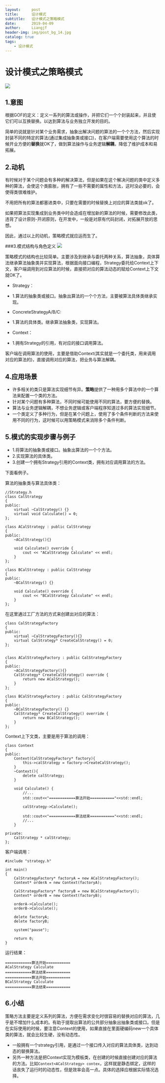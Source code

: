 ```yaml
---
layout:     post                  
title:      设计模式
subtitle:   设计模式之策略模式
date:       2019-04-09          
author:     Liangjf                  
header-img: img/post_bg_14.jpg
catalog: true                      
tags:                       
    - 设计模式
---
```


# 设计模式之策略模式
![](https://i.imgur.com/OsBFojq.png)

## 1.意图
根据GOF的定义：定义一系列的算法或操作，并把它们一个个封装起来，并且使它们可以互换替换。以达到算法与业务独立开发的目的。

简单的说就是针对某个业务需求，抽象出解决问题的算法的一个个方法，然后实现封装不同的特定的算法(通过集成抽象类或接口)，在客户端需要使用这个算法的时候开业方便的**替换**就OK了，做到算法操作与业务逻辑**解耦**，降低了维护成本和易拓展。

## 2.动机
有时候对于某个问题会有多种的解决算法，但是如果在这个解决问题的类中定义多种的算法，会使这个类膨胀，拥有了一些不需要的属性和方法，这时没必要的，会使得类很难维护。

不用把所有的算法都塞进类中，只要在需要的时候替换上对应的算法类就ok了。

如果把算法实现集成到业务类中时会造成在增加新的算法的时候，需要修改此类，违背了设计原则-开闭原则，在开发中，一般是对原有代码封闭，对拓展开放的思想。

因此，通过以上的动机，策略模式就应运而生了。

###3.模式结构与角色定义
![](https://i.imgur.com/xtoQYpI.png)

策略模式的结构也比较简单。主要涉及到继承与委托两种关系，算法抽象，具体算法继承算法抽象类并实现算法，根据面向接口编程，Strategy委托给Context上下文，客户端调用到对应算法的时候，直接把对应的算法动态的赋给Context上下文就OK了。

- Strategy：
 - 1.算法的抽象类或接口。抽象出算法的一个个方法，主要被算法具体类继承实现。

- ConcreteStrategyA/B/C:
 - 1.算法的具体类。继承算法抽象类，实现算法。

- Context：
 - 1.拥有Strategy的引用，有对应的接口调用算法。

客户端在调用算法的使用，主要是借助Context(其实就是一个委托类，用来调用对应的算法的)，直接调用对应的算法，把业务与算法解耦。

## 4.应用场景
- 许多相关的类只是算法实现细节有异。**策略**提供了一种用多个算法中的一个算法来配置一个类的方法。
- 针对某个问题有多种算法，不同时候可能使用不同的算法，要方便的替换。
- 算法与业务逻辑解耦，不想业务逻辑或客户端程序知道过多的算法实现细节。
- 一个类定义了多种行为，但是在某个问题上，使用了多个条件判断的方法来使用不同的行为，这时候可以用策略模式来消除多个条件判断。

## 5.模式的实现步骤与例子
- 1.将算法的抽象类或接口。抽象出算法的一个个方法。
- 2.实现算法的具体类。
- 3.创建一个拥有Strategy引用的Context类，拥有对应调用算法的方法。

下面看例子。

算法的抽象类与算法具体类：	

	//Strategy.h
	class CalStrategy
	{
	public:
		virtual ~CalStrategy() {}
		virtual void Calculate() = 0;
	};
	
	class ACalStrategy : public CalStrategy
	{
	public:
		~ACalStrategy(){}
	
		void Calculate() override {
			cout << "ACalStrategy Calculate" << endl;
		}
	};
	
	class BCalStrategy : public CalStrategy
	{
	public:
		~BCalStrategy() {}
	
		void Calculate() override {
			cout << "BCalStrategy Calculate" << endl;
		}
	};

在这里通过工厂方法的方式来创建出对应的算法：

	class CalStrategyFactory
	{
	public:
		virtual ~CalStrategyFactory(){}
		virtual CalStrategy* CreateCalStrategy() = 0;
	};
	
	
	class ACalStrategyFactory : public CalStrategyFactory
	{
	public:
		~ACalStrategyFactory(){}
		CalStrategy* CreateCalStrategy() override {
			return new ACalStrategy();
		}
	};
	
	class BCalStrategyFactory : public CalStrategyFactory
	{
	public:
		~BCalStrategyFactory() {}
		CalStrategy* CreateCalStrategy() override {
			return new BCalStrategy();
		}
	};

Context上下文类，主要是用于算法的调用：

	class Context
	{
	public:
		Context(CalStrategyFactory* factory){
			this->calStrategy = factory->CreateCalStrategy();
		}
		~Context(){
			delete calStrategy;
		}
	
		void Calculate() {
			//...
			std::cout<<"============算法开始==========="<<std::endl;
	
			calStrategy->Calculate();
	
			std::cout<<"============算法结束==========="<<std::endl;
			//...
		}
	
	private:
		CalStrategy * calStrategy;
	};

客户端调用：

	#include "strategy.h"
	
	int main()
	{
		CalStrategyFactory* factoryA = new ACalStrategyFactory();
		Context* orderA = new Context(factoryA);
	
		CalStrategyFactory* factoryB = new BCalStrategyFactory();
		Context* orderB = new Context(factoryB);
	
		orderA->Calculate();
		orderB->Calculate();
	
		delete factoryA;
		delete factoryB;
		
		system("pause");
	
		return 0;
	}

运行结果：

	============算法开始===========
	ACalStrategy Calculate
	============算法结束===========
	============算法开始===========
	BCalStrategy Calculate
	============算法结束===========

## 6.小结
策略方法主要是定义系列的算法，方便在需求变化时很容易的替换对应的算法，几乎是不增加什么成本的。有助于提取出算法的公共部分抽象出抽象类或接口。但是在实际使用的时候，要注意Context的使用，如果直接在里面硬编码new一个具体类的算法，就会比较生硬，没有动态性。

- 一般拥有一个strategy引用，是通过一个接口传入对应的算法具体类，达到动态的替换算法。
- 另外一种方法是把Context实现为模板类，在创建的时候直接创建对应的算法的方法。比如`Context<ACalStrategy> contex`，这样就是静态绑定，这样的话丧失了运行时的动态性，但是效率会高一点。具体的选择应根据实际情况选择。
